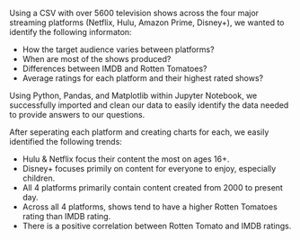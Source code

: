 Using a CSV with over 5600 television shows across the four major streaming platforms (Netflix, Hulu, Amazon Prime, Disney+), we wanted to identify the following informaton:
  - How the target audience varies between platforms?
  - When are most of the shows produced?
  - Differences between IMDB and Rotten Tomatoes?
  - Average ratings for each platform and their highest rated shows?

Using Python, Pandas, and Matplotlib within Jupyter Notebook, we successfully imported and clean our data to easily identify the data needed to provide answers to our questions.

After seperating each platform and creating charts for each, we easily identified the following trends:
  - Hulu & Netflix focus their content the most on ages 16+.
  - Disney+ focuses primily on content for everyone to enjoy, especially children.
  - All 4 platforms primarily contain content created from 2000 to present day.
  - Across all 4 platforms, shows tend to have a higher Rotten Tomatoes rating than IMDB rating.
  - There is a positive correlation between Rotten Tomato and IMDB ratings.
